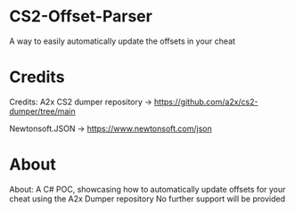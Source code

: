 # CS2-Offset-Parser
A way to easily automatically update the offsets in your cheat
# Credits
Credits: 
A2x CS2 dumper repository -> https://github.com/a2x/cs2-dumper/tree/main

Newtonsoft.JSON -> https://www.newtonsoft.com/json
# About
About:
A C# POC, showcasing how to automatically update offsets for your cheat using the A2x Dumper repository
No further support will be provided
